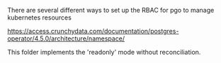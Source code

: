 There are several different ways to set up the RBAC for pgo to manage kubernetes resources

https://access.crunchydata.com/documentation/postgres-operator/4.5.0/architecture/namespace/

This folder implements the 'readonly' mode without reconciliation.
